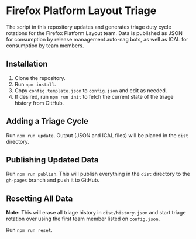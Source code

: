 # Firefox Platform Layout Triage

The script in this repository updates and generates triage duty cycle rotations for the Firefox Platform Layout team. Data is published as JSON for consumption by release management auto-nag bots, as well as ICAL for consumption by team members.

## Installation

1. Clone the repository.
2. Run `npm install`.
3. Copy `config.template.json` to `config.json` and edit as needed.
4. If desired, run `npm run init` to fetch the current state of the triage history from GitHub.

## Adding a Triage Cycle

Run `npm run update`. Output (JSON and ICAL files) will be placed in the `dist` directory.

## Publishing Updated Data

Run `npm run publish`. This will publish everything in the `dist` directory to the `gh-pages` branch and push it to GitHub.

## Resetting All Data

**Note:** This will erase all triage history in `dist/history.json` and start triage rotation over using the first team member listed on `config.json`.

Run `npm run reset`.
